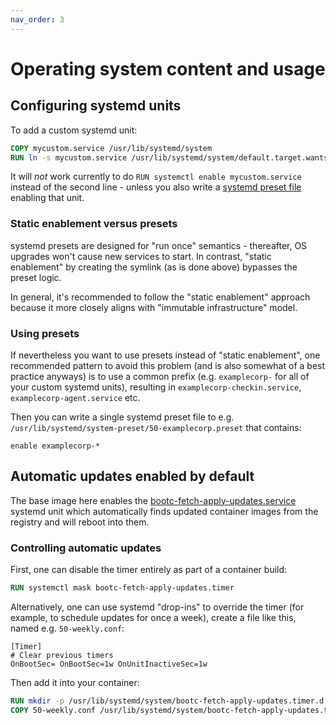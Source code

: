 ```yaml
---
nav_order: 3
---
```


# Operating system content and usage

## Configuring systemd units

To add a custom systemd unit:

```dockerfile
COPY mycustom.service /usr/lib/systemd/system
RUN ln -s mycustom.service /usr/lib/systemd/system/default.target.wants
```

It will *not* work currently to do `RUN systemctl enable mycustom.service` instead
of the second line - unless you also write a
[systemd preset file](https://www.freedesktop.org/software/systemd/man/latest/systemd.preset.html)
enabling that unit.

### Static enablement versus presets

systemd presets are designed for "run once" semantics - thereafter, OS upgrades
won't cause new services to start.  In contrast, "static enablement" by creating
the symlink (as is done above) bypasses the preset logic.

In general, it's recommended to follow the "static enablement" approach because
it more closely aligns with "immutable infrastructure" model.

### Using presets

If nevertheless you want to use presets instead of "static enablement", one
recommended pattern to avoid this problem (and is also somewhat of a best
practice anyways) is to use a common prefix (e.g. `examplecorp-` for all of your
custom systemd units), resulting in `examplecorp-checkin.service`,
`examplecorp-agent.service` etc.

Then you can write a single systemd preset file to e.g.
`/usr/lib/systemd/system-preset/50-examplecorp.preset` that contains:

```systemd
enable examplecorp-*
```

## Automatic updates enabled by default

The base image here enables the
[bootc-fetch-apply-updates.service](https://github.com/containers/bootc/blob/main/manpages-md-extra/bootc-fetch-apply-updates.service.md)
systemd unit which automatically finds updated container images from the
registry and will reboot into them.

### Controlling automatic updates

First, one can disable the timer entirely as part of a container build:

```dockerfile
RUN systemctl mask bootc-fetch-apply-updates.timer
```

Alternatively, one can use systemd "drop-ins" to override the timer
(for example, to schedule updates for once a week), create a file
like this, named e.g. `50-weekly.conf`:

```systemd
[Timer]
# Clear previous timers
OnBootSec= OnBootSec=1w OnUnitInactiveSec=1w
```

Then add it into your container:

```dockerfile
RUN mkdir -p /usr/lib/systemd/system/bootc-fetch-apply-updates.timer.d
COPY 50-weekly.conf /usr/lib/systemd/system/bootc-fetch-apply-updates.timer.d
```
